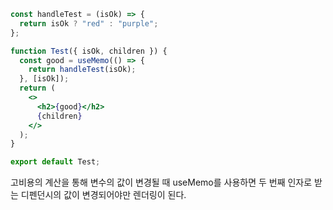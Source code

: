 ```jsx
const handleTest = (isOk) => {
  return isOk ? "red" : "purple";
};

function Test({ isOk, children }) {
  const good = useMemo(() => {
    return handleTest(isOk);
  }, [isOk]);
  return (
    <>
      <h2>{good}</h2>
      {children}
    </>
  );
}

export default Test;
```

고비용의 계산을 통해 변수의 값이 변경될 때 useMemo를 사용하면 두 번째 인자로 받는 디펜던시의 값이 변경되어야만 렌더링이 된다.
